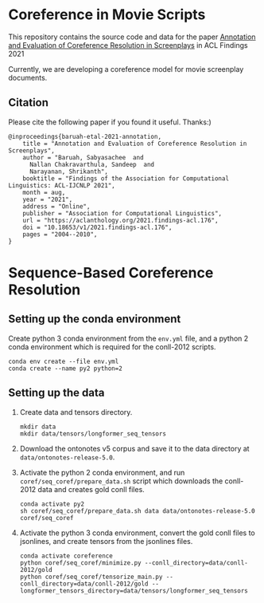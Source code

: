 # Coreference in Movie Scripts

This repository contains the source code and data for the paper
[Annotation and Evaluation of Coreference Resolution in Screenplays](https://aclanthology.org/2021.findings-acl.176/)
in ACL Findings 2021

Currently, we are developing a coreference model for movie screenplay documents.

## Citation
Please cite the following paper if you found it useful. Thanks:)

```
@inproceedings{baruah-etal-2021-annotation,
    title = "Annotation and Evaluation of Coreference Resolution in Screenplays",
    author = "Baruah, Sabyasachee  and
      Nallan Chakravarthula, Sandeep  and
      Narayanan, Shrikanth",
    booktitle = "Findings of the Association for Computational Linguistics: ACL-IJCNLP 2021",
    month = aug,
    year = "2021",
    address = "Online",
    publisher = "Association for Computational Linguistics",
    url = "https://aclanthology.org/2021.findings-acl.176",
    doi = "10.18653/v1/2021.findings-acl.176",
    pages = "2004--2010",
}
```

# Sequence-Based Coreference Resolution

## Setting up the conda environment

Create python 3 conda environment from the `env.yml` file, and a python 2 conda
environment which is required for the conll-2012 scripts.
```
conda env create --file env.yml
conda create --name py2 python=2
```

## Setting up the data

1. Create data and tensors directory. <br>
    ```
    mkdir data
    mkdir data/tensors/longformer_seq_tensors
    ```

2. Download the ontonotes v5 corpus and save it to the data directory at 
  `data/ontonotes-release-5.0`.

3. Activate the python 2 conda environment, and run 
  `coref/seq_coref/prepare_data.sh` script which downloads the conll-2012 data
    and creates gold conll files. <br>
    ```
    conda activate py2
    sh coref/seq_coref/prepare_data.sh data data/ontonotes-release-5.0 coref/seq_coref
    ```

5. Activate the python 3 conda environment, convert the gold conll files to
  jsonlines, and create tensors from the jsonlines files.<br>
    ```
    conda activate coreference
    python coref/seq_coref/minimize.py --conll_directory=data/conll-2012/gold
    python coref/seq_coref/tensorize_main.py --conll_directory=data/conll-2012/gold --longformer_tensors_directory=data/tensors/longformer_seq_tensors
    ```
